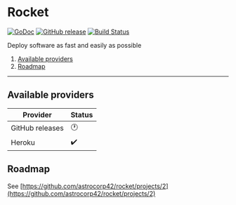 # Rocket

[![GoDoc](https://godoc.org/github.com/astrocorp42/rocket?status.svg)](https://godoc.org/github.com/astrocorp42/rocket)
[![GitHub release](https://img.shields.io/github/release/astrocorp42/rocket.svg)](https://github.com/astrocorp42/rocket/releases/latest)
[![Build Status](https://travis-ci.org/astrocorp42/rocket.svg?branch=master)](https://travis-ci.org/astrocorp42/rocket)

Deploy software as fast and easily as possible

1. [Available providers](#available-providers)
2. [Roadmap](#roadmap)

-------------------

## Available providers

| Provider              | Status |
| --------------------- | -------|
| GitHub releases | 🕐|
| Heroku |✔️|



## Roadmap

See [https://github.com/astrocorp42/rocket/projects/2](https://github.com/astrocorp42/rocket/projects/2)
